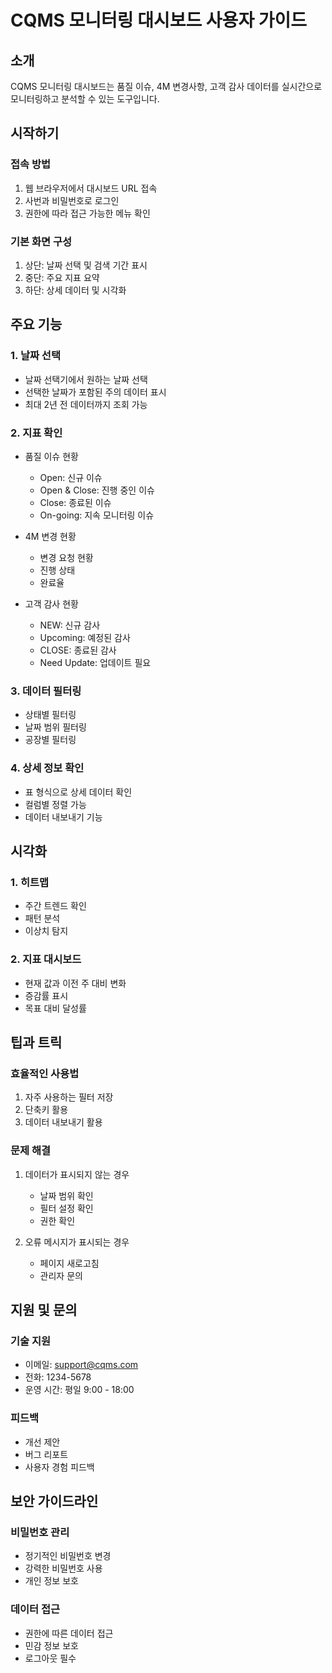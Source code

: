 # CQMS 모니터링 대시보드 사용자 가이드

## 소개
CQMS 모니터링 대시보드는 품질 이슈, 4M 변경사항, 고객 감사 데이터를 실시간으로 모니터링하고 분석할 수 있는 도구입니다.

## 시작하기

### 접속 방법
1. 웹 브라우저에서 대시보드 URL 접속
2. 사번과 비밀번호로 로그인
3. 권한에 따라 접근 가능한 메뉴 확인

### 기본 화면 구성
1. 상단: 날짜 선택 및 검색 기간 표시
2. 중단: 주요 지표 요약
3. 하단: 상세 데이터 및 시각화

## 주요 기능

### 1. 날짜 선택
- 날짜 선택기에서 원하는 날짜 선택
- 선택한 날짜가 포함된 주의 데이터 표시
- 최대 2년 전 데이터까지 조회 가능

### 2. 지표 확인
- 품질 이슈 현황
  - Open: 신규 이슈
  - Open & Close: 진행 중인 이슈
  - Close: 종료된 이슈
  - On-going: 지속 모니터링 이슈

- 4M 변경 현황
  - 변경 요청 현황
  - 진행 상태
  - 완료율

- 고객 감사 현황
  - NEW: 신규 감사
  - Upcoming: 예정된 감사
  - CLOSE: 종료된 감사
  - Need Update: 업데이트 필요

### 3. 데이터 필터링
- 상태별 필터링
- 날짜 범위 필터링
- 공장별 필터링

### 4. 상세 정보 확인
- 표 형식으로 상세 데이터 확인
- 컬럼별 정렬 가능
- 데이터 내보내기 기능

## 시각화

### 1. 히트맵
- 주간 트렌드 확인
- 패턴 분석
- 이상치 탐지

### 2. 지표 대시보드
- 현재 값과 이전 주 대비 변화
- 증감률 표시
- 목표 대비 달성률

## 팁과 트릭

### 효율적인 사용법
1. 자주 사용하는 필터 저장
2. 단축키 활용
3. 데이터 내보내기 활용

### 문제 해결
1. 데이터가 표시되지 않는 경우
   - 날짜 범위 확인
   - 필터 설정 확인
   - 권한 확인

2. 오류 메시지가 표시되는 경우
   - 페이지 새로고침
   - 관리자 문의

## 지원 및 문의

### 기술 지원
- 이메일: support@cqms.com
- 전화: 1234-5678
- 운영 시간: 평일 9:00 - 18:00

### 피드백
- 개선 제안
- 버그 리포트
- 사용자 경험 피드백

## 보안 가이드라인

### 비밀번호 관리
- 정기적인 비밀번호 변경
- 강력한 비밀번호 사용
- 개인 정보 보호

### 데이터 접근
- 권한에 따른 데이터 접근
- 민감 정보 보호
- 로그아웃 필수 